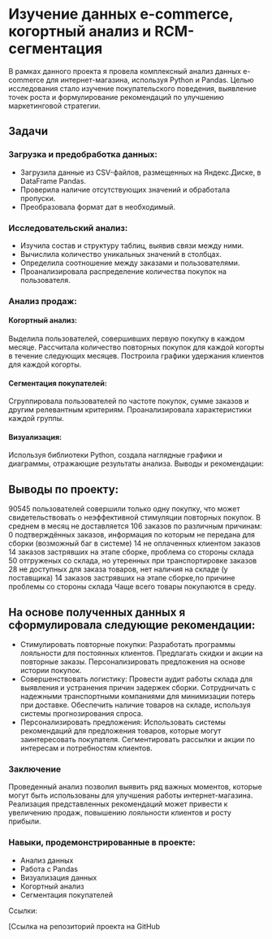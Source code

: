 # Изучение данных e-commerce, когортный анализ и RCM-сегментация

В рамках данного проекта я провела комплексный анализ данных e-commerce для интернет-магазина, используя Python и Pandas. Целью исследования стало изучение покупательского поведения, выявление точек роста и формулирование рекомендаций по улучшению маркетинговой стратегии.

## Задачи

### Загрузка и предобработка данных:

- Загрузила данные из CSV-файлов, размещенных на Яндекс.Диске, в DataFrame Pandas.
- Проверила наличие отсутствующих значений и обработала пропуски.
- Преобразовала формат дат в необходимый.

### Исследовательский анализ:

- Изучила состав и структуру таблиц, выявив связи между ними.
- Вычислила количество уникальных значений в столбцах.
- Определила соотношение между заказами и пользователями.
- Проанализировала распределение количества покупок на пользователя.

### Анализ продаж:

#### Когортный анализ:
Выделила пользователей, совершивших первую покупку в каждом месяце.
Рассчитала количество повторных покупок для каждой когорты в течение следующих месяцев.
Построила графики удержания клиентов для каждой когорты.
#### Сегментация покупателей:
Сгруппировала пользователей по частоте покупок, сумме заказов и другим релевантным критериям.
Проанализировала характеристики каждой группы.
#### Визуализация:
Используя библиотеки Python, создала наглядные графики и диаграммы, отражающие результаты анализа.
Выводы и рекомендации:

## Выводы по проекту:

90545 пользователей совершили только одну покупку, что может свидетельствовать о неэффективной стимуляции повторных покупок.
В среднем в месяц не доставляется 106 заказов по различным причинам:
0 подтверждённых заказов, информация по которым не передана для сборки (возможный баг в системе)
14 не оплаченных клиентом заказов
14 заказов застрявших на этапе сборке, проблема со стороны склада
50 отгруженых со склада, но утеренных при транспортировке заказов
28 не доступных для заказа товаров, нет наличия на складе (у поставщика)
14 заказов застрявших на этапе сборке,по причине проблемы со стороны склада
Чаще всего товары покупаются в среду.

## На основе полученных данных я сформулировала следующие рекомендации:

- Стимулировать повторные покупки:
Разработать программы лояльности для постоянных клиентов.
Предлагать скидки и акции на повторные заказы.
Персонализировать предложения на основе истории покупок.
- Совершенствовать логистику:
Провести аудит работы склада для выявления и устранения причин задержек сборки.
Сотрудничать с надежными транспортными компаниями для минимизации потерь при доставке.
Обеспечить наличие товаров на складе, используя системы прогнозирования спроса.
- Персонализировать предложения:
Использовать системы рекомендаций для предложения товаров, которые могут заинтересовать покупателя.
Сегментировать рассылки и акции по интересам и потребностям клиентов.

### Заключение
Проведенный анализ позволил выявить ряд важных моментов, которые
могут быть использованы для улучшения работы интернет-магазина.
Реализация представленных рекомендаций может привести к
увеличению продаж, повышению лояльности клиентов и росту
прибыли.

### Навыки, продемонстрированные в проекте:

- Анализ данных
- Работа с Pandas
- Визуализация данных
- Когортный анализ
- Сегментация покупателей

Ссылки:

[Ссылка на репозиторий проекта на GitHub
